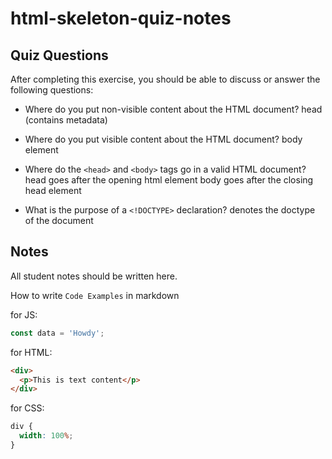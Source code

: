# html-skeleton-quiz-notes

## Quiz Questions

After completing this exercise, you should be able to discuss or answer the following questions:

- Where do you put non-visible content about the HTML document?
  head (contains metadata)

- Where do you put visible content about the HTML document?
  body element

- Where do the `<head>` and `<body>` tags go in a valid HTML document?
  head goes after the opening html element
  body goes after the closing head element

- What is the purpose of a `<!DOCTYPE>` declaration?
  denotes the doctype of the document

## Notes

All student notes should be written here.

How to write `Code Examples` in markdown

for JS:

```javascript
const data = 'Howdy';
```

for HTML:

```html
<div>
  <p>This is text content</p>
</div>
```

for CSS:

```css
div {
  width: 100%;
}
```
